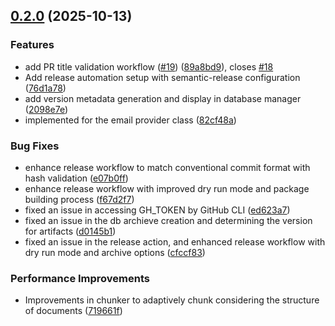 ## [0.2.0](https://github.com/Vahidlari/aiApps/compare/v0.1.0...v0.2.0) (2025-10-13)


### Features

* add PR title validation workflow ([#19](https://github.com/Vahidlari/aiApps/issues/19)) ([89a8bd9](https://github.com/Vahidlari/aiApps/commit/89a8bd9b21eb39cddb9f29823ed072c75d526035)), closes [#18](https://github.com/Vahidlari/aiApps/issues/18)
* Add release automation setup with semantic-release configuration ([76d1a78](https://github.com/Vahidlari/aiApps/commit/76d1a7873fb39350c4739750beb1e12555c20e84))
* add version metadata generation and display in database manager ([2098e7e](https://github.com/Vahidlari/aiApps/commit/2098e7e39e57f450477e1f2b0998634202f498da))
* implemented for the email provider class ([82cf48a](https://github.com/Vahidlari/aiApps/commit/82cf48a14c201f2e68b218ad70453f7e954a27e7))


### Bug Fixes

* enhance release workflow to match conventional commit format with hash validation ([e07b0ff](https://github.com/Vahidlari/aiApps/commit/e07b0ff8a87787a411304705edc146635d81b039))
* enhance release workflow with improved dry run mode and package building process ([f67d2f7](https://github.com/Vahidlari/aiApps/commit/f67d2f7176793ee8a0956217d9130187538fc495))
* fixed an issue in accessing GH_TOKEN by GitHub CLI ([ed623a7](https://github.com/Vahidlari/aiApps/commit/ed623a787512402c2dc25690da736ce4f3c52868))
* fixed an issue in the db archieve creation and determining the version for artifacts ([d0145b1](https://github.com/Vahidlari/aiApps/commit/d0145b1edf8d3c1e607b3bd30493c88e42273dac))
* fixed an issue in the release action, and enhanced release workflow with dry run mode and archive options ([cfccf83](https://github.com/Vahidlari/aiApps/commit/cfccf83dcf8bd28428cb7ee482e9e3759c12399a))


### Performance Improvements

* Improvements in chunker to adaptively chunk considering the structure of documents ([719661f](https://github.com/Vahidlari/aiApps/commit/719661f2118ea9d5036ddda40101936bdf803a5d))
